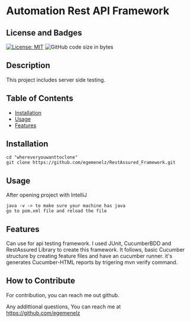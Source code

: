 # Automation Rest API Framework

## License and Badges

[![License: MIT](https://img.shields.io/badge/License-MIT-yellow.svg)](https://opensource.org/licenses/MIT)
![GitHub code size in bytes](https://img.shields.io/github/languages/code-size/egemenelz/notetaker)

## Description

This project includes server side testing.

## Table of Contents

- [Installation](#installation)
- [Usage](#usage)
- [Features](#features)

## Installation

```
cd "whereveryouwanttoclone"
git clone https://github.com/egemenelz/RestAssured_Framework.git

```

## Usage

After opening project with IntelliJ

````
java -v -> to make sure your machine has java
go to pom.xml file and reload the file

````

## Features

Can use for api testing framework. I used JUnit, CucumberBDD and RestAssured Library to create this framework.
It follows, basic Cucumber structure by creating feature files and have an cucumber runner. it's generates Cucumber-HTML reports by trigering mvn verify command. 

## How to Contribute

For contribution, you can reach me out github.

Any addittional questions, You can reach me at https://github.com/egemenelz

